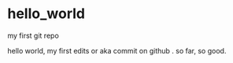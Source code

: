 # hello_world
my first git repo


hello world, my first edits or aka commit on github .
so far, so good.
